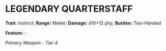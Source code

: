 # LEGENDARY QUARTERSTAFF

**Trait:** Instinct; **Range:** Melee; **Damage:** d10+12 phy; **Burden:** Two-Handed

**Feature:** -

*Primary Weapon - Tier 4*
